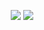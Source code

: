 <p align="center">
  <img src ="https://github-readme-stats.vercel.app/api?username=connuh&show_icons=true&count_private=true&theme=default&hide_border=true&hide=issues,contribs&include_all_commits=true">
  <img src ="https://github-readme-stats.vercel.app/api/top-langs/?username=connuh&layout=compact&hide_border=true&langs_count=10">
</p>
